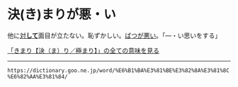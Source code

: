# 決(き)まりが悪・い

他に[対**して**](たいする（対する）)面目が立たない。恥ずかしい。[ばつが悪い](ばっかわるい（ばっか悪い）)。「―・い思いをする」

[「きまり【決（ま）り／極まり】」の全ての意味を見る](https://dictionary.goo.ne.jp/word/%E6%B1%BA%E3%82%8A_%28%E3%81%8D%E3%81%BE%E3%82%8A%29/#jn-53845)

---
`https://dictionary.goo.ne.jp/word/%E6%B1%BA%E3%81%BE%E3%82%8A%E3%81%8C%E6%82%AA%E3%81%84/`